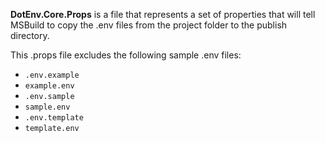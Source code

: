 **DotEnv.Core.Props** is a file that represents a set of properties that will tell MSBuild to copy the .env files from the project folder to the publish directory.

This .props file excludes the following sample .env files:
- `.env.example`
- `example.env`
- `.env.sample`
- `sample.env`
- `.env.template`
- `template.env`